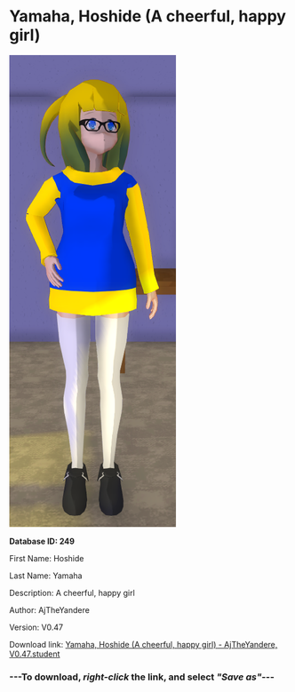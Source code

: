 # Yamaha, Hoshide (A cheerful, happy girl)

<img src="https://raw.githubusercontent.com/Arbiter1223/Daigaku-Gurashi-Custom-Students/master/Students/Files/Yamaha%2C%20Hoshide%20(A%20cheerful%2C%20happy%20girl).png" title="Yamaha, Hoshide (A cheerful, happy girl) - AjTheYandere, V0.47">

**Database ID: 249**

First Name: Hoshide

Last Name: Yamaha

Description: A cheerful, happy girl

Author: AjTheYandere

Version: V0.47

Download link: <a href="https://raw.githubusercontent.com/Arbiter1223/Daigaku-Gurashi-Custom-Students/master/Students/Files/Yamaha%2C%20Hoshide%20(A%20cheerful%2C%20happy%20girl)%20-%20AjTheYandere%2C%20V0.47.student">Yamaha, Hoshide (A cheerful, happy girl) - AjTheYandere, V0.47.student</a>

### ---**To download, _right-click_ the link, and select _"Save as"_**---
